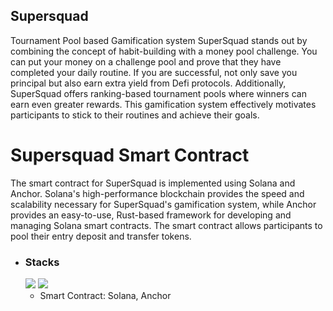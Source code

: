 ## Supersquad

Tournament Pool based Gamification system
SuperSquad stands out by combining the concept of habit-building with a money pool challenge. You can put your money on a challenge pool and prove that they have completed your daily routine. If you are successful, not only save you principal but also earn extra yield from Defi protocols. Additionally, SuperSquad offers ranking-based tournament pools where winners can earn even greater rewards. This gamification system effectively motivates participants to stick to their routines and achieve their goals.

# Supersquad Smart Contract

The smart contract for SuperSquad is implemented using Solana and Anchor. Solana's high-performance blockchain provides the speed and scalability necessary for SuperSquad's gamification system, while Anchor provides an easy-to-use, Rust-based framework for developing and managing Solana smart contracts. The smart contract allows participants to pool their entry deposit and transfer tokens.

- ### Stacks

  <img src="https://img.shields.io/badge/solana-7FC7D6?style=for-the-badge&logo=solana&logoColor=white"> 
  <img src="https://img.shields.io/badge/anchor-000000?style=for-the-badge&logo=anchor&logoColor=white">

  - Smart Contract: Solana, Anchor



